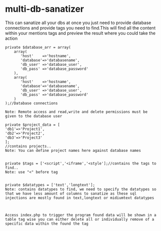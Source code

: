# multi-db-sanatizer
This can sanatize all your dbs at once you just need to provide database connections and provide tags you need to find.This will find all the content within your mentions tags and preview the result where you could take the action


	private $database_arr = array(
		array(
		   'host'    =>'hostname',
		   'database'=>'databasename',
		   'db_user' =>'database_user',
		   'db_pass' =>'database_password'
		),
		array(
		   'host'    =>'hostname',
		   'database'=>'databasename',
		   'db_user' =>'database_user',
		   'db_pass' =>'database_password'
		)
	);//Database connections
	
	Note: Remote access and read,write and delete permissions must be given to the database user

	private $project_data = [
	'db1'=>'Project1',
	'db2'=>'Project2',
	'db3'=>'Project3'
	];
	//contains projects..
	Note: You can define project names here against database names
	
	
	private $tags = ['<script','<iframe','<style'];//contains the tags to find..
	Note: use "<" before tag
	
	
	private $datatypes = ['text','longtext'];
	Note: contains datatypes to find, we need to specify the datatypes so that we have less amount of columns to sanatize as these sql injections are mostly found in text,longtext or midiumtext datatypes
	
	

	Access index.php to trigger the program found data will be shown in a table tag wise you can either delete all or individually remove of a specific data within the found the tag
